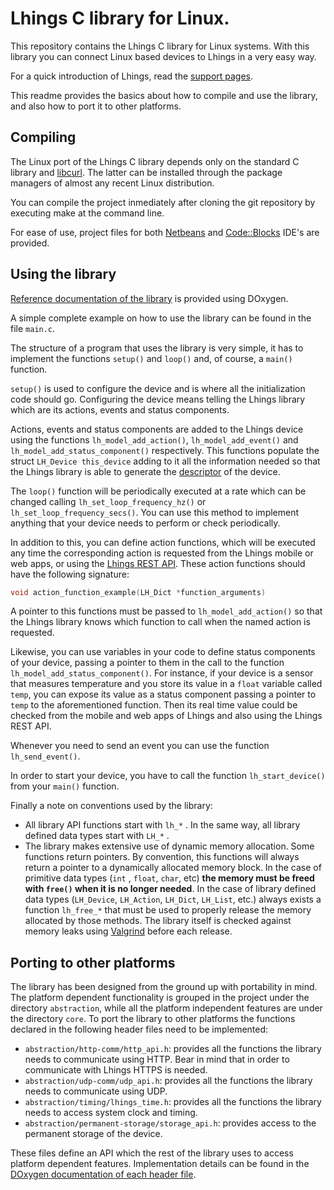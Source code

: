 # Lhings C library for Linux.

This repository contains the Lhings C library for Linux systems. With this library you can connect 
Linux based devices to Lhings in a very easy way. 

For a quick introduction of Lhings, read the [support pages](http://support.lhings.com).

This readme provides the basics about how to compile and use the library, and also how to port it to other platforms.

## Compiling
The Linux port of the Lhings C library depends only on the standard C library and 
[libcurl](http://curl.haxx.se/libcurl/). The latter can be installed through the package managers
of almost any recent Linux distribution. 

You can compile the
project inmediately after cloning the git repository by executing make at the command line.

For ease of use, project files for both [Netbeans](https://netbeans.org/) and 
[Code::Blocks](http://www.codeblocks.org/) IDE's are provided. 

## Using the library
[Reference documentation of the library](http://lhings.github.io/lhings-c-linux/files.html) is provided using DOxygen. 

A simple complete example on how to use the library can be found in the file `main.c`.

The structure of a program that uses the library is very simple, it has to 
implement the functions `setup()` and `loop()` and, of course, a `main()` function. 

`setup()` is used to configure the 
device and is where all the initialization code should go. Configuring the device
means telling the Lhings library which are its actions, events and status components.

Actions, events and status components are added to the Lhings device using the 
functions `lh_model_add_action()`, `lh_model_add_event()` and `lh_model_add_status_component()`
respectively. This functions populate the struct `LH_Device this_device` adding to it
all the information needed so that the Lhings library is able to generate the 
[descriptor](http://support.lhings.com/The-Device-Descriptor.html) of the device.

The `loop()` function will be periodically executed at a rate which can be
changed calling `lh_set_loop_frequency_hz()` or `lh_set_loop_frequency_secs()`. You
can use this method to implement anything that your device needs to perform or
check periodically.

In addition to this, you can define action functions, which will be executed 
any time the corresponding action is requested from the Lhings mobile or web
apps, or using the [Lhings REST API](http://support.lhings.com/Lhings-API-Documentation.html).
These action functions should have the following signature:
```c
void action_function_example(LH_Dict *function_arguments)
```
A pointer to this functions must be passed to `lh_model_add_action()` so that
the Lhings library knows which function to call when the named action is
requested. 

Likewise, you can use variables in your code to define status components of 
your device, passing a pointer to them in the call to the function 
`lh_model_add_status_component()`. For instance, if your device is a sensor
that measures temperature and you store its value in a `float` variable
called `temp`, you can expose its value as a status component passing a 
pointer to `temp` to the aforementioned function. Then its real time value
could be checked from the mobile and web apps of Lhings and also using the 
Lhings REST API.

Whenever you need to send an event you can use the function `lh_send_event()`.

In order to start your device, you have to call the function
`lh_start_device()` from your `main()` function.

Finally a note on conventions used by the library:

* All library API functions start with `lh_*` . In the same way, all
library defined data types start with `LH_*` . 
* The library makes extensive use of dynamic memory allocation. Some functions
return pointers. By convention, this functions will always return a pointer to a
dynamically allocated memory block. In the case of primitive data types (`int` ,
`float`, `char`, etc) **the memory must be freed with `free()` when it is no longer
needed**. In the case of library defined data types (`LH_Device`, `LH_Action`, `LH_Dict`, `LH_List`, etc.)
always exists a function `lh_free_*` that must be used to properly release the 
memory allocated by those methods. The library itself is checked against memory leaks
using [Valgrind](http://valgrind.org) before each release. 

## Porting to other platforms
The library has been designed from the ground up with portability in mind. The platform dependent functionality
is grouped in the project under the directory `abstraction`, while all the platform independent features are
under the directory `core`. To port the library to other platforms the functions declared in the following
header files need to be implemented:

* `abstraction/http-comm/http_api.h`: provides all the functions the library needs to communicate using HTTP. 
Bear in mind that in order to communicate with Lhings HTTPS is needed.
* `abstraction/udp-comm/udp_api.h`: provides all the functions the library needs to communicate using UDP.
* `abstraction/timing/lhings_time.h`: provides all the functions the library needs to access system clock and timing.
* `abstraction/permanent-storage/storage_api.h`: provides access to the permanent storage of the device. 

These files define an API which the rest of the library uses to access platform dependent features. Implementation
details can be found in the [DOxygen documentation of each header file](http://lhings.github.io/lhings-c-linux/files.html).
